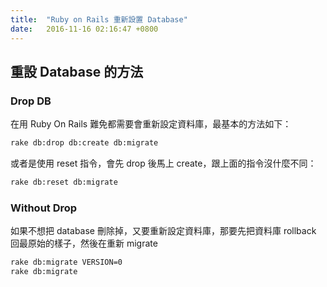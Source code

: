 ```yaml
---
title:  "Ruby on Rails 重新設置 Database"
date:   2016-11-16 02:16:47 +0800
---
```


## 重設 Database 的方法

### Drop DB

在用 Ruby On Rails 難免都需要會重新設定資料庫，最基本的方法如下：

```sh
rake db:drop db:create db:migrate
```

或者是使用 reset 指令，會先 drop 後馬上 create，跟上面的指令沒什麼不同：

```sh
rake db:reset db:migrate
```

### Without Drop

如果不想把 database 刪除掉，又要重新設定資料庫，那要先把資料庫 rollback 回最原始的樣子，然後在重新 migrate

```sh
rake db:migrate VERSION=0
rake db:migrate
```

<!--excerpt-->
